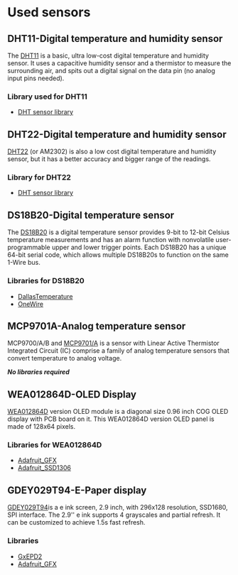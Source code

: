 # Used sensors

## DHT11-Digital temperature and humidity sensor
The [DHT11](https://store.comet.bg/Catalogue/Product/50012/) is a basic, ultra low-cost digital temperature and humidity sensor. It uses a capacitive humidity sensor and a thermistor to measure the surrounding air, and spits out a digital signal on the data pin (no analog input pins needed). 

 ### Library used for DHT11
 - [DHT sensor library](https://github.com/adafruit/DHT-sensor-library?utm_source=platformio&utm_medium=piohome)

## DHT22-Digital temperature and humidity sensor
[DHT22](https://store.comet.bg/Catalogue/Product/50013/) (or AM2302) is also a low cost digital temperature and humidity sensor, but it has a better accuracy and bigger range of the readings.
 ### Library for DHT22
- [DHT sensor library](https://github.com/adafruit/DHT-sensor-library?utm_source=platformio&utm_medium=piohome)

## DS18B20-Digital temperature sensor
The [DS18B20](https://store.comet.bg/Catalogue/Product/29267/) is a digital temperature sensor provides 9-bit to 12-bit Celsius temperature measurements and has an alarm function with nonvolatile user-programmable upper and lower trigger points. Each DS18B20 has a unique 64-bit serial code, which allows multiple DS18B20s to function on the same 1-Wire bus.
 ### Libraries for DS18B20 
 - [DallasTemperature](https://github.com/milesburton/Arduino-Temperature-Control-Library)
 - [OneWire](https://github.com/PaulStoffregen/OneWire)

## MCP9701A-Analog temperature sensor
MCP9700/A/B and [MCP9701/A](https://store.comet.bg/Catalogue/Product/5003942/) is a sensor with Linear Active Thermistor Integrated Circuit (IC) comprise a family of analog temperature sensors that convert temperature to analog voltage.



   **_No libraries required_**


## WEA012864D-OLED Display
[WEA012864D](https://store.comet.bg/Catalogue/Product/51127/) version OLED module is a diagonal size 0.96 inch COG OLED display with PCB board on it. This WEA012864D version OLED panel is made of 128x64 pixels.
### Libraries for WEA012864D
- [Adafruit_GFX](https://github.com/adafruit/Adafruit-GFX-Library) 
- [Adafruit_SSD1306](https://github.com/adafruit/Adafruit_SSD1306)

## GDEY029T94-E-Paper display
[GDEY029T94](https://store.comet.bg/Catalogue/Product/46503/)is a e ink screen, 2.9 inch, with 296x128 resolution, SSD1680, SPI interface. The 2.9'' e ink supports 4 grayscales and partial refresh. It can be customized to achieve 1.5s fast refresh.
### Libraries
- [GxEPD2](https://github.com/ZinggJM/GxEPD2)
- [Adafruit_GFX](https://github.com/adafruit/Adafruit-GFX-Library) 






